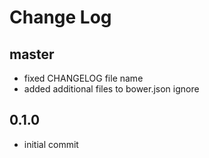 # Change Log

## master

- fixed CHANGELOG file name
- added additional files to bower.json ignore

## 0.1.0

- initial commit